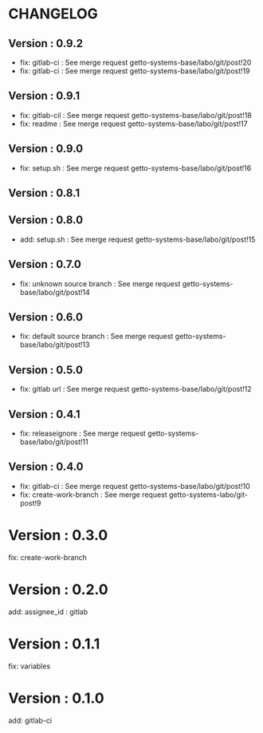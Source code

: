 # CHANGELOG

## Version : 0.9.2

- fix: gitlab-ci : See merge request getto-systems-base/labo/git/post!20
- fix: gitlab-ci : See merge request getto-systems-base/labo/git/post!19


## Version : 0.9.1

- fix: gitlab-cil : See merge request getto-systems-base/labo/git/post!18
- fix: readme : See merge request getto-systems-base/labo/git/post!17


## Version : 0.9.0

- fix: setup.sh : See merge request getto-systems-base/labo/git/post!16


## Version : 0.8.1



## Version : 0.8.0

- add: setup.sh : See merge request getto-systems-base/labo/git/post!15


## Version : 0.7.0

- fix: unknown source branch : See merge request getto-systems-base/labo/git/post!14


## Version : 0.6.0

- fix: default source branch : See merge request getto-systems-base/labo/git/post!13


## Version : 0.5.0

- fix: gitlab url : See merge request getto-systems-base/labo/git/post!12


## Version : 0.4.1

- fix: releaseignore : See merge request getto-systems-base/labo/git/post!11


## Version : 0.4.0

- fix: gitlab-ci : See merge request getto-systems-base/labo/git/post!10
- fix: create-work-branch : See merge request getto-systems-labo/git-post!9

# Version : 0.3.0

fix: create-work-branch

# Version : 0.2.0

add: assignee_id : gitlab

# Version : 0.1.1

fix: variables

# Version : 0.1.0

add: gitlab-ci


